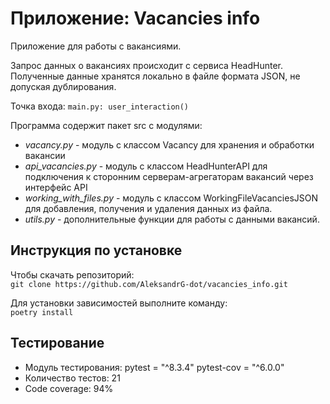 # Приложение: Vacancies info
Приложение для работы с вакансиями.  

Запрос данных о вакансиях происходит с сервиса HeadHunter.
Полученные данные хранятся локально в файле формата JSON, не допуская дублирования.

Точка входа: `main.py: user_interaction()`

Программа содержит пакет src с модулями:
- *vacancy.py* - модуль с классом Vacancy для хранения и обработки вакансии
- *api_vacancies.py* - модуль с классом HeadHunterAPI для подключения к сторонним серверам-агрегаторам вакансий через интерфейс API 
- *working_with_files.py* - модуль с классом WorkingFileVacanciesJSON для добавления, получения и удаления данных из файла. 
- *utils.py* - дополнительные функции для работы с данными вакансий.


## Инструкция по установке
Чтобы скачать репозиторий:  
`git clone https://github.com/AleksandrG-dot/vacancies_info.git`

Для установки зависимостей выполните команду:  
`poetry install`

## Тестирование
- Модуль тестирования: 
pytest = "^8.3.4"
pytest-cov = "^6.0.0"  
- Количество тестов: 21
- Code coverage: 94%